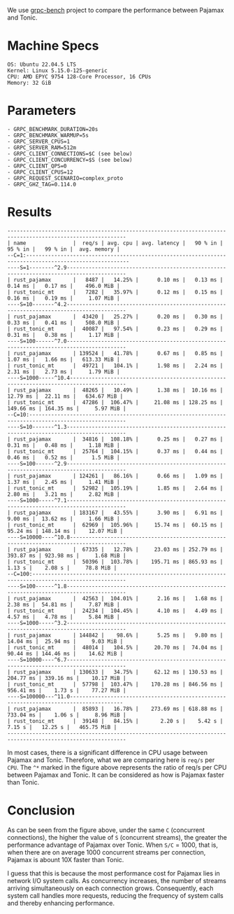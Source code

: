 We use [grpc-bench](https://github.com/LesnyRumcajs/grpc_bench)
project to compare the performance between Pajamax and Tonic.

# Machine Specs

```
OS: Ubuntu 22.04.5 LTS
Kernel: Linux 5.15.0-125-generic
CPU: AMD EPYC 9754 128-Core Processor, 16 CPUs
Memory: 32 GiB
```

# Parameters

```
- GRPC_BENCHMARK_DURATION=20s
- GRPC_BENCHMARK_WARMUP=5s
- GRPC_SERVER_CPUS=1
- GRPC_SERVER_RAM=512m
- GRPC_CLIENT_CONNECTIONS=$C (see below)
- GRPC_CLIENT_CONCURRENCY=$S (see below)
- GRPC_CLIENT_QPS=0
- GRPC_CLIENT_CPUS=12
- GRPC_REQUEST_SCENARIO=complex_proto
- GRPC_GHZ_TAG=0.114.0
```

# Results

```
------------------------------------------------------------------------------------------------------------
| name               |  req/s | avg. cpu | avg. latency |   90 % in |   95 % in |   99 % in |  avg. memory |
--C=1:-------------------------------------------------------------------------------------------------------
----S=1--------^2.9-----------------------------------------------------------------------------------------
| rust_pajamax       |   8487 |   14.25% |      0.10 ms |   0.13 ms |   0.14 ms |   0.17 ms |    496.0 MiB |
| rust_tonic_mt      |   7282 |   35.97% |      0.12 ms |   0.15 ms |   0.16 ms |   0.19 ms |     1.07 MiB |
----S=10-------^4.2-----------------------------------------------------------------------------------------
| rust_pajamax       |  43420 |   25.27% |      0.20 ms |   0.30 ms |   0.33 ms |   0.41 ms |    508.0 MiB |
| rust_tonic_mt      |  40087 |   97.54% |      0.23 ms |   0.29 ms |   0.31 ms |   0.38 ms |     1.17 MiB |
----S=100------^7.0-----------------------------------------------------------------------------------------
| rust_pajamax       | 139524 |   41.78% |      0.67 ms |   0.85 ms |   1.07 ms |   1.66 ms |   613.33 MiB |
| rust_tonic_mt      |  49721 |   104.1% |      1.98 ms |   2.24 ms |   2.31 ms |   2.73 ms |     1.79 MiB |
----S=1000-----^10.4----------------------------------------------------------------------------------------
| rust_pajamax       |  48265 |   10.49% |      1.38 ms |  10.16 ms |  12.79 ms |  22.11 ms |   634.67 MiB |
| rust_tonic_mt      |  47286 |  106.47% |     21.08 ms | 128.25 ms | 149.66 ms | 164.35 ms |     5.97 MiB |
--C=10:-----------------------------------------------------------------------------------------------------
----S=10-------^1.3-----------------------------------------------------------------------------------------
| rust_pajamax       |  34816 |  108.18% |      0.25 ms |   0.27 ms |   0.31 ms |   0.48 ms |     1.18 MiB |
| rust_tonic_mt      |  25764 |  104.15% |      0.37 ms |   0.44 ms |   0.46 ms |   0.52 ms |      1.5 MiB |
----S=100------^2.9-----------------------------------------------------------------------------------------
| rust_pajamax       | 124261 |   86.16% |      0.66 ms |   1.09 ms |   1.37 ms |   2.45 ms |     1.41 MiB |
| rust_tonic_mt      |  52982 |  105.19% |      1.85 ms |   2.64 ms |   2.80 ms |   3.21 ms |     2.82 MiB |
----S=1000-----^7.1-----------------------------------------------------------------------------------------
| rust_pajamax       | 183167 |   43.55% |      3.90 ms |   6.91 ms |   9.00 ms |  13.62 ms |     1.66 MiB |
| rust_tonic_mt      |  62969 |  105.96% |     15.74 ms |  60.15 ms |  95.24 ms | 148.14 ms |    12.07 MiB |
----S=10000----^10.8----------------------------------------------------------------------------------------
| rust_pajamax       |  67335 |   12.78% |     23.03 ms | 252.79 ms | 393.87 ms | 923.98 ms |     1.68 MiB |
| rust_tonic_mt      |  50396 |  103.78% |    195.71 ms | 865.93 ms |    1.13 s |    2.08 s |     78.8 MiB |
--C=100:----------------------------------------------------------------------------------------------------
----S=100------^1.8-----------------------------------------------------------------------------------------
| rust_pajamax       |  42563 |  104.01% |      2.16 ms |   1.68 ms |   2.38 ms |  54.81 ms |     7.87 MiB |
| rust_tonic_mt      |  24234 |  104.45% |      4.10 ms |   4.49 ms |   4.57 ms |   4.78 ms |     5.84 MiB |
----S=1000-----^3.2-----------------------------------------------------------------------------------------
| rust_pajamax       | 144842 |    98.6% |      5.25 ms |   9.80 ms |  14.04 ms |  25.94 ms |     9.03 MiB |
| rust_tonic_mt      |  48014 |   104.5% |     20.70 ms |  74.04 ms |  90.44 ms | 144.46 ms |    14.62 MiB |
----S=10000----^6.7-----------------------------------------------------------------------------------------
| rust_pajamax       | 130633 |   34.75% |     62.12 ms | 130.53 ms | 204.77 ms | 339.16 ms |    10.17 MiB |
| rust_tonic_mt      |  57798 |  103.47% |    170.28 ms | 846.56 ms | 956.41 ms |    1.73 s |    77.27 MiB |
----S=100000---^11.0---------------------------------------------------------------------------------------
| rust_pajamax       |  85893 |   16.78% |    273.69 ms | 618.88 ms | 733.04 ms |    1.06 s |     8.96 MiB |
| rust_tonic_mt      |  39148 |   84.15% |       2.20 s |    5.42 s |    7.15 s |   12.25 s |   465.75 MiB |
------------------------------------------------------------------------------------------------------------
```

In most cases, there is a significant difference in CPU usage between Pajamax
and Tonic. Therefore, what we are comparing here is `req/s` per `CPU`.
The `^*` marked in the figure above represents the ratio of req/s per CPU
between Pajamax and Tonic. It can be considered as how is Pajamax faster
than Tonic.


# Conclusion

As can be seen from the figure above, under the same `C`
(concurrent connections), the higher the value of `S` (concurrent streams),
the greater the performance advantage of Pajamax over Tonic. When `S/C` = 1000,
that is, when there are on average 1000 concurrent streams per connection,
Pajamax is abount 10X faster than Tonic.

I guess that this is because the most performance cost for Pajamax
lies in network I/O system calls. As concurrency increases, the number
of streams arriving simultaneously on each connection grows. Consequently,
each system call handles more requests, reducing the frequency of
system calls and thereby enhancing performance.
